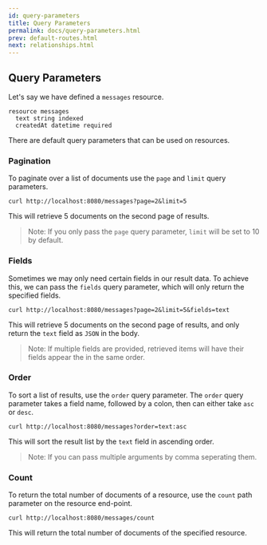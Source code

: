 ```yaml
---
id: query-parameters
title: Query Parameters
permalink: docs/query-parameters.html
prev: default-routes.html
next: relationships.html
---
```


## Query Parameters

Let's say we have defined a `messages` resource.

```
resource messages
  text string indexed
  createdAt datetime required
```

There are default query parameters that can be used on resources.

### Pagination
To paginate over a list of documents use the `page` and `limit` query parameters.

```
curl http://localhost:8080/messages?page=2&limit=5
```

This will retrieve 5 documents on the second page of results.

> Note: If you only pass the `page` query parameter, `limit` will be set to 10 by default.

### Fields

Sometimes we may only need certain fields in our result data. To achieve this, we can pass the `fields` query parameter, which will only return the specified fields.

```
curl http://localhost:8080/messages?page=2&limit=5&fields=text
```

This will retrieve 5 documents on the second page of results, and only return the `text` field as `JSON` in the body.

> Note: If multiple fields are provided, retrieved items will have their fields appear the in the same order.

### Order

To sort a list of results, use the `order` query parameter. The `order` query parameter takes a field name, followed by a colon, then can either take `asc` or `desc`.

```
curl http://localhost:8080/messages?order=text:asc
```

This will sort the result list by the `text` field in ascending order.

> Note: If you can pass multiple arguments by comma seperating them.

### Count

To return the total number of documents of a resource, use the `count` path parameter on the resource end-point.

```
curl http://localhost:8080/messages/count
```

This will return the total number of documents of the specified resource.
